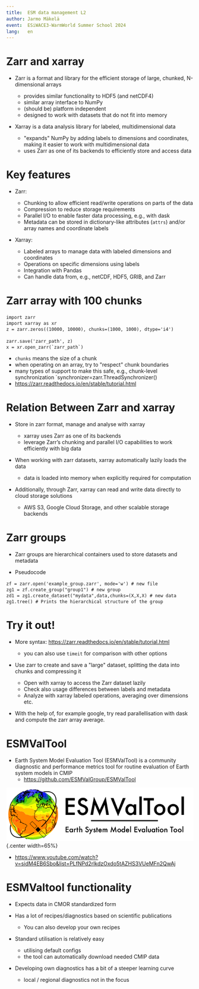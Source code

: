 ```yaml
---
title:  ESM data management L2
author: Jarmo Mäkelä
event:  ESiWACE3-WarmWorld Summer School 2024
lang:   en
---
```


# Zarr and xarray

- Zarr is a format and library for the efficient storage of large, chunked, N-dimensional arrays
    - provides similar functionality to HDF5 (and netCDF4)
    - similar array interface to NumPy 
    - (should be) platform independent
    - designed to work with datasets that do not fit into memory

- Xarray is a data analysis library for labeled, multidimensional data
    - "expands" NumPy by adding labels to dimensions and coordinates, making it easier to work with multidimensional data
    - uses Zarr as one of its backends to efficiently store and access data

# Key features

- Zarr:
    - Chunking to allow efficient read/write operations on parts of the data
    - Compression to reduce storage requirements
    - Parallel I/O to enable faster data processing, e.g., with dask
    - Metadata can be stored in dictionary-like attributes (`attrs`) and/or array names and coordinate labels
    
- Xarray:
    - Labeled arrays to manage data with labeled dimensions and coordinates
    - Operations on specific dimensions using labels
    - Integration with Pandas
    - Can handle data from, e.g., netCDF, HDF5, GRIB, and Zarr

# Zarr array with 100 chunks

```
import zarr
import xarray as xr
z = zarr.zeros((10000, 10000), chunks=(1000, 1000), dtype='i4')

zarr.save('zarr_path', z)
x = xr.open_zarr(`zarr_path`)
```

- `chunks` means the size of a chunk
- when operating on an array, try to "respect" chunk boundaries
- many types of support to make this safe, e.g., chunk-level synchronization `synchronizer=zarr.ThreadSynchronizer()
- https://zarr.readthedocs.io/en/stable/tutorial.html

# Relation Between Zarr and xarray

- Store in zarr format, manage and analyse with xarray
    - xarray uses Zarr as one of its backends
    - leverage Zarr’s chunking and parallel I/O capabilities to work efficiently with big data

- When working with zarr datasets, xarray automatically lazily loads the data
    - data is loaded into memory when explicitly required for computation

- Additionally, through Zarr, xarray can read and write data directly to cloud storage solutions
    -  AWS S3, Google Cloud Storage, and other scalable storage backends

# Zarr groups

- Zarr groups are hierarchical containers used to store datasets and metadata

- Pseudocode

```
zf = zarr.open('example_group.zarr', mode='w') # new file
zg1 = zf.create_group("group1") # new group 
zd1 = zg1.create_dataset("mydata",data,chunks=(X,X,X) # new data
zg1.tree() # Prints the hierarchical structure of the group
```

# Try it out!

- More syntax: https://zarr.readthedocs.io/en/stable/tutorial.html
    - you can also use `timeit` for comparison with other options
    
- Use zarr to create and save a "large" dataset, splitting the data into chunks and compressing it
    - Open with xarray to access the Zarr dataset lazily
    - Check also usage differences between labels and metadata
    - Analyze with xarray labeled operations, averaging over dimensions etc.

- With the help of, for example google, try read parallellisation with dask and compute the zarr array average.
 
# ESMValTool

- Earth System Model Evaluation Tool (ESMValTool) is a community diagnostic and performance metrics tool for routine evaluation of Earth system models in CMIP
    - https://github.com/ESMValGroup/ESMValTool

![<span style="font-size:50%;"></span>](img/ESMValTool-logo-2.png){.center width=65%}

- https://www.youtube.com/watch?v=sidM4EB6Sbo&list=PLfNPd2rlkdzOxdo5tAZHS3VUeMFn2QwAj

# ESMValtool functionality

- Expects data in CMOR standardized form

- Has a lot of recipes/diagnostics based on scientific publications
    - You can also develop your own recipes

- Standard utilisation is relatively easy
    - utilising default configs
    - the tool can automatically download needed CMIP data

- Developing own diagnostics has a bit of a steeper learning curve
    - local / regional diagnostics not in the focus

